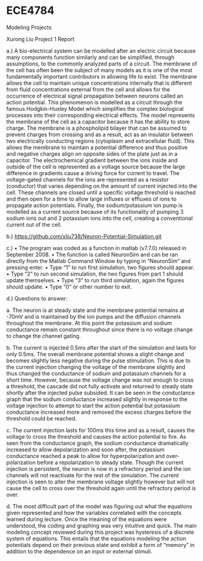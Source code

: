 ECE4784
=======

Modeling Projects

Xurong Liu
Project 1 Report


a.)	
     A bio-electrical system can be modelled after an electric circuit because many components function similarly and can be simplified, through assumptions, to the commonly analyzed parts of a circuit. The membrane of the cell has often been the subject of many models as it is one of the most fundamentally important contributors in allowing life to exist. The membrane allows the cell to maintain unique concentrations internally that is different from fluid concentrations external from the cell and allows for the occurrence of electrical signal propagation between neurons called an action potential. This phenomenon is modelled as a circuit through the famous Hodgkin-Huxley Model which simplifies the complex biological processes into their corresponding electrical effects.
     The model represents the membrane of the cell as a capacitor because it has the ability to store charge. The membrane is a phospholipid bilayer that can be assumed to prevent charges from crossing and as a result, act as an insulator between two electrically conducting regions (cytoplasm and extracellular fluid). This allows the membrane to maintain a potential difference and thus positive and negative charges align on opposite sides of the plate just as in a capacitor. The electrochemical gradient between the ions inside and outside of the cell is represented as a voltage source because the large difference in gradients cause a driving force for current to travel. The voltage-gated channels for the ions are represented as a resistor (conductor) that varies depending on the amount of current injected into the cell. These channels are closed until a specific voltage threshold is reached and then open for a time to allow large influxes or effluxes of ions to propagate action potentials. Finally, the sodium/potassium ion pump is modelled as a current source because of its functionality of pumping 3 sodium ions out and 2 potassium ions into the cell, creating a conventional current out of the cell.


b.)	
https://github.com/xliu738/Neuron-Potential-Simulation.git


c.)	
•	The program was coded as a function in matlab (v7.7.0) released in September 2008. 
•	The function is called NeuronSim and can be ran directly from the Matlab Command Window by typing in “NeuronSim” and pressing enter.
•	Type “1” to run first simulation, two figures should appear.
•	Type “2” to run second simulation, the two figures from part 1 should update themselves.
•	Type “3” to run third simulation, again the figures should update.
•	Type “0” or other number to exit.



d.)	
Questions to answer:

a.	The neuron is at steady state and the membrane potential remains at -70mV and is maintained by the ion pumps and the diffusion channels throughout the membrane. At this point the potassium and sodium conductance remain constant throughout since there is no voltage change to change the channel gating.

b.	The current is injected 0.5ms after the start of the simulation and lasts for only 0.5ms. The overall membrane potential shows a slight change and becomes slightly less negative during the pulse stimulation. This is due to the current injection changing the voltage of the membrane slightly and thus changed the conductance of sodium and potassium channels for a short time. However, because the voltage change was not enough to cross a threshold, the cascade did not fully activate and returned to steady state shortly after the injected pulse subsided. It can be seen in the conductance graph that the sodium conductance increased slightly in response to the voltage injection to attempt to start the action potential but potassium conductance increased more and removed the excess charges before the threshold could be reached.

c.	The current injection lasts for 100ms this time and as a result, causes the voltage to cross the threshold and causes the action potential to fire. As seen from the conductance graph, the sodium conductance dramatically increased to allow depolarization and soon after, the potassium conductance reached a peak to allow for hyperpolarization and over-polarization before a repolarization to steady state. Though the current injection is persistent, the neuron is now in a refractory period and the ion channels will not reactivate for the rest of the simulation. The current injection is seen to alter the membrane voltage slightly however but will not cause the cell to cross over the threshold again until the refractory period is over.

d.	The most difficult part of the model was figuring out what the equations given represented and how the variables correlated with the concepts learned during lecture. Once the meaning of the equations were understood, the coding and graphing was very intuitive and quick. The main modeling concept reviewed during this project was hysteresis of a discrete system of equations. This entails that the equations modeling the action potentials depend on their previous state and exhibit a form of “memory” in addition to the dependence on an input or external stimuli.
